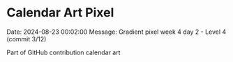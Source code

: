# Calendar Art Pixel

Date: 2024-08-23 00:02:00
Message: Gradient pixel week 4 day 2 - Level 4 (commit 3/12)

Part of GitHub contribution calendar art

